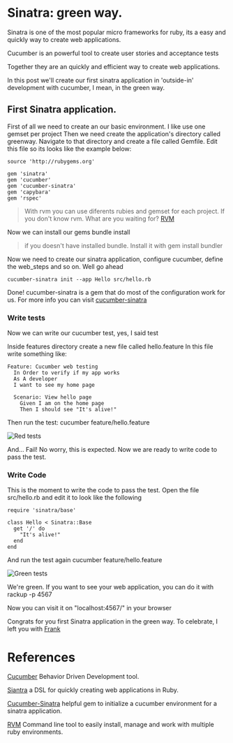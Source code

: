 # Sinatra: green way.

Sinatra is one of the most popular micro frameworks for ruby, its a easy and quickly way to create web applications.

Cucumber is an powerful tool to create user stories and acceptance tests

Together they are an quickly and efficient way to create web applications.

In this post we'll create our first sinatra application in 'outside-in' development with cucumber, I mean, in the green way.

## First Sinatra application.

First of all we need to create an our basic environment.
I like use one gemset per project 
Then we need create the application's directory called greenway. Navigate to that
directory and create a file called Gemfile. Edit this file so its looks like
the example below:

    source 'http://rubygems.org'
    
    gem 'sinatra'
    gem 'cucumber'
    gem 'cucumber-sinatra'
    gem 'capybara'
    gem 'rspec'

> With rvm you can use diferents rubies and gemset for each project. If you don't know rvm. What are you waiting for? [RVM](http://rvm.beginrescueend.com/)

Now we can install our gems
    bundle install

> if you doesn't have installed bundle. Install it with
    gem install bundler

Now we need to create our sinatra application, configure cucumber, define the web_steps and so on. Well go ahead

    cucumber-sinatra init --app Hello src/hello.rb

Done! cucumber-sinatra is a gem that do most of the configuration work for us. For more info you can visit [cucumber-sinatra](https://github.com/bernd/cucumber-sinatra)

### Write tests

Now we can write our cucumber test, yes, I said test

Inside features directory create a new file called hello.feature
In this file write something like:

    Feature: Cucumber web testing
      In Order to verify if my app works
      As A developer
      I want to see my home page

      Scenario: View hello page
        Given I am on the home page
        Then I should see "It's alive!"

Then run the test:
    cucumber feature/hello.feature

![Red tests](https://github.com/ovargas27/sinatra-green_way/blob/master/sinatra_red_tests.jpg?raw=true)

And... Fail!
No worry, this is expected. Now we are ready to write code to pass the test.

### Write Code

This is the moment to write the code to pass the test. Open the file src/hello.rb and edit it to look like the following

    require 'sinatra/base'

    class Hello < Sinatra::Base
      get '/' do
        "It's alive!"
      end
    end

And run the test again 
    cucumber feature/hello.feature

![Green tests](https://github.com/ovargas27/sinatra-green_way/blob/master/sinatra_green_tests.jpg?raw=true)

We're green. If you want to see your web application, you can do it with
    rackup -p 4567

Now you can visit it on "localhost:4567/" in your browser

Congrats for you first Sinatra application in the green way. To celebrate, I left you with [Frank](http://www.youtube.com/watch?v=Aht9hcDFyVw)

# References
[Cucumber](http://cukes.info/) Behavior Driven Development tool.

[Siantra](http://www.sinatrarb.com/) a DSL for quickly creating web applications in Ruby.

[Cucumber-Sinatra](https://github.com/bernd/cucumber-sinatra) helpful gem to initialize a cucumber environment for a sinatra application.

[RVM](http://rvm.beginrescueend.com/) Command line tool to easily install, manage and work with multiple ruby environments.

